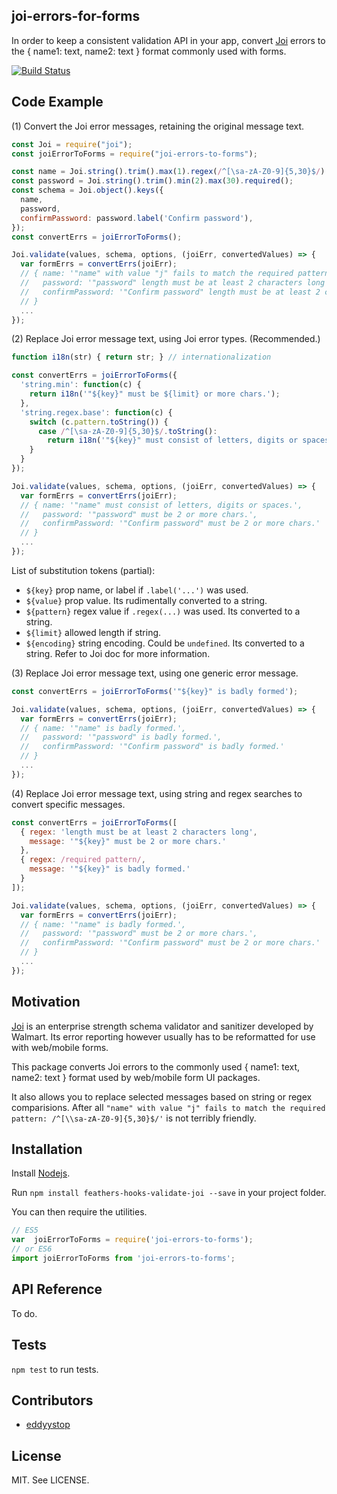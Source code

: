 ## joi-errors-for-forms
In order to keep a consistent validation API in your app,
convert [Joi](https://github.com/hapijs/joi) errors to the { name1: text, name2: text }
format commonly used with forms.

[![Build Status](https://travis-ci.org/eddyystop/joi-errors-for-forms.svg?branch=master)](https://travis-ci.org/eddyystop/joi-errors-for-forms)

## Code Example

(1) Convert the Joi error messages, retaining the original message text.

```javascript
const Joi = require("joi");
const joiErrorToForms = require("joi-errors-to-forms");

const name = Joi.string().trim().max(1).regex(/^[\sa-zA-Z0-9]{5,30}$/).required();
const password = Joi.string().trim().min(2).max(30).required();
const schema = Joi.object().keys({
  name,
  password,
  confirmPassword: password.label('Confirm password'),
});
const convertErrs = joiErrorToForms();

Joi.validate(values, schema, options, (joiErr, convertedValues) => {
  var formErrs = convertErrs(joiErr);
  // { name: '"name" with value "j" fails to match the required pattern: /^[\\sa-zA-Z0-9]{5,30}$/',
  //   password: '"password" length must be at least 2 characters long',
  //   confirmPassword: '"Confirm password" length must be at least 2 characters long'
  // }
  ...
});

```


(2) Replace Joi error message text, using Joi error types. (Recommended.)

```javascript
function i18n(str) { return str; } // internationalization

const convertErrs = joiErrorToForms({
  'string.min': function(c) {
    return i18n('"${key}" must be ${limit} or more chars.');
  },
  'string.regex.base': function(c) {
    switch (c.pattern.toString()) {
      case /^[\sa-zA-Z0-9]{5,30}$/.toString():
        return i18n('"${key}" must consist of letters, digits or spaces.');
    }
  }
});

Joi.validate(values, schema, options, (joiErr, convertedValues) => {
  var formErrs = convertErrs(joiErr);
  // { name: '"name" must consist of letters, digits or spaces.',
  //   password: '"password" must be 2 or more chars.',
  //   confirmPassword: '"Confirm password" must be 2 or more chars.'
  // }
  ...
});

```

List of substitution tokens (partial):
- `${key}` prop name, or label if `.label('...')` was used.
- `${value}` prop value. Its rudimentally converted to a string.
- `${pattern}` regex value if `.regex(...)` was used. Its converted to a string.
- `${limit}` allowed length if string.
- `${encoding}` string encoding. Could be `undefined`. Its converted to a string.
Refer to Joi doc for more information.


(3) Replace Joi error message text, using one generic error message.

```javascript
const convertErrs = joiErrorToForms('"${key}" is badly formed');

Joi.validate(values, schema, options, (joiErr, convertedValues) => {
  var formErrs = convertErrs(joiErr);
  // { name: '"name" is badly formed.',
  //   password: '"password" is badly formed.',
  //   confirmPassword: '"Confirm password" is badly formed.'
  // }
  ...
});

```


(4) Replace Joi error message text, using string and regex searches to convert specific messages.

```javascript
const convertErrs = joiErrorToForms([
  { regex: 'length must be at least 2 characters long',
    message: '"${key}" must be 2 or more chars.'
  },
  { regex: /required pattern/,
    message: '"${key}" is badly formed.'
  }
]);

Joi.validate(values, schema, options, (joiErr, convertedValues) => {
  var formErrs = convertErrs(joiErr);
  // { name: '"name" is badly formed.',
  //   password: '"password" must be 2 or more chars.',
  //   confirmPassword: '"Confirm password" must be 2 or more chars.'
  // }
  ...
});

```

## Motivation

[Joi](https://github.com/hapijs/joi) is an enterprise strength schema validator and sanitizer
developed by Walmart.
Its error reporting however usually has to be reformatted for use with web/mobile forms.

This package converts Joi errors to the commonly used { name1: text, name2: text } format
used by web/mobile form UI packages.

It also allows you to replace selected messages based on string or regex comparisions.
After all `"name" with value "j" fails to match the required pattern: /^[\\sa-zA-Z0-9]{5,30}$/'`
is not terribly friendly.

## Installation

Install [Nodejs](https://nodejs.org/en/).

Run `npm install feathers-hooks-validate-joi --save` in your project folder.

You can then require the utilities.

```javascript
// ES5
var  joiErrorToForms = require('joi-errors-to-forms');
// or ES6
import joiErrorToForms from 'joi-errors-to-forms';
```

## API Reference

To do.

## Tests

`npm test` to run tests.

## Contributors

- [eddyystop](https://github.com/eddyystop)

## License

MIT. See LICENSE.